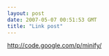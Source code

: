 ```yaml
---
layout: post
date: 2007-05-07 00:51:53 GMT
title: "Link post"
---
```

<http://code.google.com/p/minify/>

